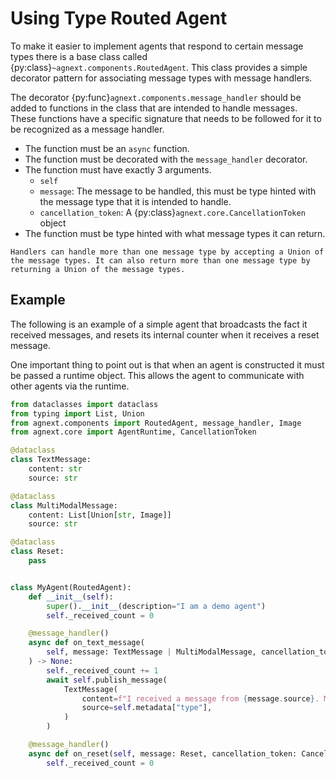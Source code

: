 # Using Type Routed Agent

To make it easier to implement agents that respond to certain message types there is a base class called {py:class}`~agnext.components.RoutedAgent`. This class provides a simple decorator pattern for associating message types with message handlers.

The decorator {py:func}`agnext.components.message_handler` should be added to functions in the class that are intended to handle messages. These functions have a specific signature that needs to be followed for it to be recognized as a message handler.

- The function must be an `async` function.
- The function must be decorated with the `message_handler` decorator.
- The function must have exactly 3 arguments.
  - `self`
  - `message`: The message to be handled, this must be type hinted with the message type that it is intended to handle.
  - `cancellation_token`: A {py:class}`agnext.core.CancellationToken` object
- The function must be type hinted with what message types it can return.

```{tip}
Handlers can handle more than one message type by accepting a Union of the message types. It can also return more than one message type by returning a Union of the message types.
```

## Example

The following is an example of a simple agent that broadcasts the fact it received messages, and resets its internal counter when it receives a reset message.

One important thing to point out is that when an agent is constructed it must be passed a runtime object. This allows the agent to communicate with other agents via the runtime.

```python
from dataclasses import dataclass
from typing import List, Union
from agnext.components import RoutedAgent, message_handler, Image
from agnext.core import AgentRuntime, CancellationToken

@dataclass
class TextMessage:
    content: str
    source: str

@dataclass
class MultiModalMessage:
    content: List[Union[str, Image]]
    source: str

@dataclass
class Reset:
    pass


class MyAgent(RoutedAgent):
    def __init__(self):
        super().__init__(description="I am a demo agent")
        self._received_count = 0

    @message_handler()
    async def on_text_message(
        self, message: TextMessage | MultiModalMessage, cancellation_token: CancellationToken
    ) -> None:
        self._received_count += 1
        await self.publish_message(
            TextMessage(
                content=f"I received a message from {message.source}. Message received #{self._received_count}",
                source=self.metadata["type"],
            )
        )

    @message_handler()
    async def on_reset(self, message: Reset, cancellation_token: CancellationToken) -> None:
        self._received_count = 0
```
